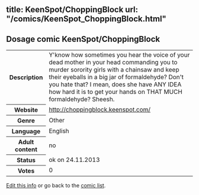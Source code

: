 title: KeenSpot/ChoppingBlock
url: "/comics/KeenSpot_ChoppingBlock.html"
---
Dosage comic KeenSpot/ChoppingBlock
-----------------------------------------

<p id="msg"></p>
<script type="text/javascript">
if (window.location.search === '?edit_info_mail=sent_ok') {
  var elem = document.getElementById("msg");
  elem.innerHTML = 'Edited information sucessfully sent for review, which is usually done daily. Thanks!';
  elem.className = 'ok';
}
</script>
<table class="comicinfo">
<tr>
<th>Description</th><td>Y'know how sometimes you hear the voice of your dead mother in your head commanding you to murder sorority girls with a chainsaw and keep their eyeballs in a big jar of formaldehyde? Don't you hate that? I mean, does she have ANY IDEA how hard it is to get your hands on THAT MUCH formaldehyde? Sheesh.</td>
</tr>
<tr>
<th>Website</th><td><a href="http://choppingblock.keenspot.com/">http://choppingblock.keenspot.com/</a></td>
</tr>
<tr>
<th>Genre</th><td>Other</td>
</tr>
<tr>
<th>Language</th><td>English</td>
</tr>
<tr>
<th>Adult content</th><td>no</td>
</tr>
<tr>
<th>Status</th><td>ok on 24.11.2013</td>
</tr>
<tr>
<th>Votes</th><td>0</td>
</tr>
</table>

[Edit this info](KeenSpot_ChoppingBlock_edit.html) or go back to the [comic list](../comic-index.html).
